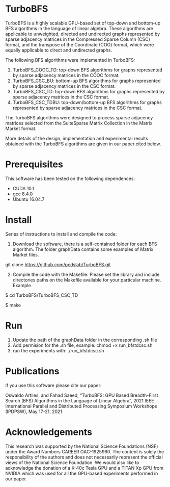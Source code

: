 # TurboBFS
TurboBFS is a highly scalable GPU-based set of top-down and bottom-up BFS algorithms in the language of linear algebra. These algorithms are applicable to unweighted, directed and undirected graphs represented by sparse adjacency matrices in the Compressed Sparse Column (CSC) format, and the transpose of the Coordinate (COO) format, which were equally applicable to direct and undirected graphs. 

The following BFS algorithms were implemented in TurboBFS: 

1. TurboBFS_COOC_TD:   top-down BFS algorithms for graphs represented by sparse adjacency matrices in the COOC format.
2. TurboBFS_CSC_BU:    bottom-up BFS algorithms for graphs represented by sparse adjacency matrices in the CSC format.
3. TurboBFS_CSC_TD:    top-down BFS algorithms for graphs represented by sparse adjacency matrices in the CSC format.
4. TurboBFS_CSC_TDBU:  top-down/bottom-up BFS algorithms for graphs represented by sparse adjacency matrices in the CSC format.
 
The TurboBFS algorithms were designed to process sparse adjacency matrices selected from the SuiteSparse Matrix Collection in the Matrix Market format. 

More details of the design, implementation and experimental results obtained with the TurboBFS algorithms are given in our paper cited below.
# Prerequisites
This software has been tested on the following dependences:
* CUDA 10.1
* gcc 8.4.0 
* Ubuntu 16.04.7

# Install
Series of instructions to install and compile the code:

1. Download the software, there is a self-contained folder for each BFS algorithm. The folder graphData contains some examples of Matrix Market files. 

git clone https://github.com/pcdslab/TurboBFS.git

2. Compile the code with the Makefile. Please set the library and include directories paths on the Makefile available for your particular machine. Example

$ cd TurboBFS/TurboBFS_CSC_TD

$ make
# Run
1. Update the path of the graphData folder in the corresponding .sh file
2. Add permision for the .sh file, example: chmod +x run_bfstdcsc.sh
3. run the experiments with: ./run_bfstdcsc.sh

# Publications

If you use this software please cite our paper:

Oswaldo Artiles, and Fahad Saeed, “TurboBFS: GPU Based Breadth-First Search (BFS) Algorithms in the Language of Linear Algebra”, 2021 IEEE International Parallel and Distributed Processing Symposium Workshops (IPDPSW), May 17-21, 2021

# Acknowledgements
This research was supported by the National Science Foundations (NSF) under the Award Numbers CAREER OAC-1925960. The content is solely the responsibility of the authors and does not necessarily represent the official views of the National Science Foundation. We would also like to acknowledge the donation of a K-40c Tesla GPU and a TITAN Xp GPU from NVIDIA which was used for all the GPU-based experiments performed in our paper.

